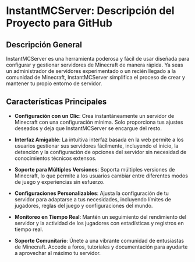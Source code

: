 # InstantMCServer: Descripción del Proyecto para GitHub

## Descripción General

InstantMCServer es una herramienta poderosa y fácil de usar diseñada para configurar y gestionar servidores de Minecraft de manera rápida. Ya seas un administrador de servidores experimentado o un recién llegado a la comunidad de Minecraft, InstantMCServer simplifica el proceso de crear y mantener tu propio entorno de servidor.

## Características Principales

- **Configuración con un Clic**: Crea instantáneamente un servidor de Minecraft con una configuración mínima. Solo proporciona tus ajustes deseados y deja que InstantMCServer se encargue del resto.

- **Interfaz Amigable**: La intuitiva interfaz basada en la web permite a los usuarios gestionar sus servidores fácilmente, incluyendo el inicio, la detención y la configuración de opciones del servidor sin necesidad de conocimientos técnicos extensos.

- **Soporte para Múltiples Versiones**: Soporta múltiples versiones de Minecraft, lo que permite a los usuarios cambiar entre diferentes modos de juego y experiencias sin esfuerzo.

- **Configuraciones Personalizables**: Ajusta la configuración de tu servidor para adaptarse a tus necesidades, incluyendo límites de jugadores, reglas del juego y configuraciones del mundo.

- **Monitoreo en Tiempo Real**: Mantén un seguimiento del rendimiento del servidor y la actividad de los jugadores con estadísticas y registros en tiempo real.

- **Soporte Comunitario**: Únete a una vibrante comunidad de entusiastas de Minecraft. Accede a foros, tutoriales y documentación para ayudarte a aprovechar al máximo tu servidor.
